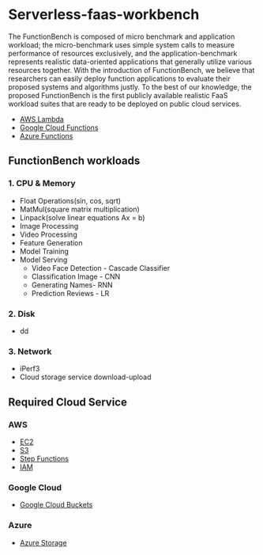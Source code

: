 # Serverless-faas-workbench
The FunctionBench is composed of micro benchmark and application workload; 
the micro-benchmark uses simple system calls to measure performance of resources exclusively, 
and the application-benchmark represents realistic data-oriented applications that generally utilize various resources together. 
With the introduction of FunctionBench, we believe that researchers can easily deploy function applications to evaluate their proposed systems and algorithms justly. 
To the best of our knowledge, the proposed FunctionBench is the first publicly available realistic FaaS workload suites that are ready to be deployed on public cloud services.

- [AWS Lambda](https://aws.amazon.com/lambda/)
- [Google Cloud Functions](https://cloud.google.com/functions/) 
- [Azure Functions](https://azure.microsoft.com/en-us/services/functions/)

## FunctionBench workloads
### 1. CPU & Memory
 - Float Operations(sin, cos, sqrt)
 - MatMul(square matrix multiplication)
 - Linpack(solve linear equations Ax = b)
 - Image Processing
 - Video Processing
 - Feature Generation
 - Model Training
 - Model Serving
    - Video Face Detection - Cascade Classifier
    - Classification Image - CNN
    - Generating Names- RNN
    - Prediction Reviews - LR
 
### 2. Disk
 - dd

### 3. Network
 - iPerf3
 - Cloud storage service download-upload
 
## Required Cloud Service
### AWS
 - [EC2](https://aws.amazon.com/ec2/)
 - [S3](https://aws.amazon.com/s3/)
 - [Step Functions](https://aws.amazon.com/step-functions/)
 - [IAM](https://aws.amazon.com/iam/)
 
### Google Cloud
 - [Google Cloud Buckets](https://cloud.google.com/storage/)

### Azure
 - [Azure Storage](https://docs.microsoft.com/en-us/azure/storage/common/storage-introduction)
